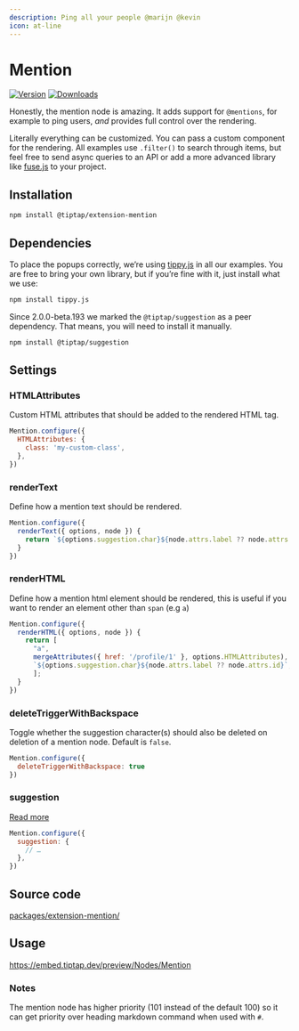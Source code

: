 ```yaml
---
description: Ping all your people @marijn @kevin
icon: at-line
---
```


# Mention
[![Version](https://img.shields.io/npm/v/@tiptap/extension-mention.svg?label=version)](https://www.npmjs.com/package/@tiptap/extension-mention)
[![Downloads](https://img.shields.io/npm/dm/@tiptap/extension-mention.svg)](https://npmcharts.com/compare/@tiptap/extension-mention?minimal=true)

Honestly, the mention node is amazing. It adds support for `@mentions`, for example to ping users, *and* provides full control over the rendering.

Literally everything can be customized. You can pass a custom component for the rendering.  All examples use `.filter()` to search through items, but feel free to send async queries to an API or add a more advanced library like [fuse.js](https://fusejs.io/) to your project.

## Installation
```bash
npm install @tiptap/extension-mention
```

## Dependencies
To place the popups correctly, we’re using [tippy.js](https://atomiks.github.io/tippyjs/) in all our examples. You are free to bring your own library, but if you’re fine with it, just install what we use:

```bash
npm install tippy.js
```

Since 2.0.0-beta.193 we marked the `@tiptap/suggestion` as a peer dependency. That means, you will need to install it manually.

```bash
npm install @tiptap/suggestion
```

## Settings

### HTMLAttributes
Custom HTML attributes that should be added to the rendered HTML tag.

```js
Mention.configure({
  HTMLAttributes: {
    class: 'my-custom-class',
  },
})
```

### renderText
Define how a mention text should be rendered.

```js
Mention.configure({
  renderText({ options, node }) {
    return `${options.suggestion.char}${node.attrs.label ?? node.attrs.id}`
  }
})
```

### renderHTML
Define how a mention html element should be rendered, this is useful if you want to render an element other than `span` (e.g `a`)

```js
Mention.configure({
  renderHTML({ options, node }) {
    return [
      "a",
      mergeAttributes({ href: '/profile/1' }, options.HTMLAttributes),
      `${options.suggestion.char}${node.attrs.label ?? node.attrs.id}`,
      ];
  }
})
```

### deleteTriggerWithBackspace
Toggle whether the suggestion character(s) should also be deleted on deletion of a mention node. Default is `false`.

```js
Mention.configure({
  deleteTriggerWithBackspace: true
})
```

### suggestion
[Read more](/api/utilities/suggestion)

```js
Mention.configure({
  suggestion: {
    // …
  },
})
```

## Source code
[packages/extension-mention/](https://github.com/ueberdosis/tiptap/blob/main/packages/extension-mention/)

## Usage
https://embed.tiptap.dev/preview/Nodes/Mention

### Notes

The mention node has higher priority (101 instead of the default 100) so it can get priority over heading markdown command when used with `#`.
